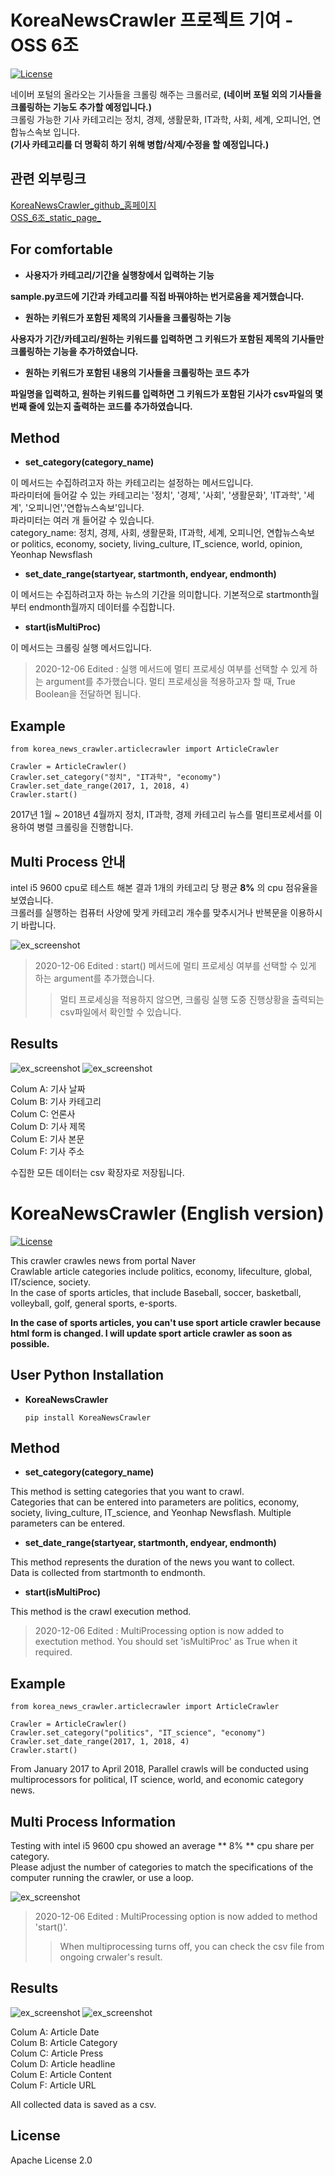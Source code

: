 # KoreaNewsCrawler 프로젝트 기여 - OSS 6조
[![License](https://img.shields.io/badge/License-Apache%202.0-blue.svg)](https://opensource.org/licenses/Apache-2.0)

네이버 포털의 올라오는 기사들을 크롤링 해주는 크롤러로, **(네이버 포털 외의 기사들을 크롤링하는 기능도 추가할 예정입니다.)**  
크롤링 가능한 기사 카테고리는 정치, 경제, 생활문화, IT과학, 사회, 세계, 오피니언, 연합뉴스속보 입니다.  
**(기사 카테고리를 더 명확히 하기 위해 병합/삭제/수정을 할 예정입니다.)**  

## 관련 외부링크

[KoreaNewsCrawler_github_홈페이지](https://github.com/lumyjuwon/KoreaNewsCrawler)  
[OSS_6조_static_page_](https://20-2-skku-oss.github.io/2020-2-OSS-6/)

## For comfortable

* **사용자가 카테고리/기간을 실행창에서 입력하는 기능**  

 **sample.py코드에 기간과 카테고리를 직접 바꿔야하는 번거로움을 제거했습니다.**

* **원하는 키워드가 포함된 제목의 기사들을 크롤링하는 기능**
 
 **사용자가 기간/카테고리/원하는 키워드를 입력하면 그 키워드가 포함된 제목의 기사들만 크롤링하는 기능을 추가하였습니다.**
 
* **원하는 키워드가 포함된 내용의 기사들을 크롤링하는 코드 추가**

 **파일명을 입력하고, 원하는 키워드를 입력하면 그 키워드가 포함된 기사가 csv파일의 몇 번째 줄에 있는지 출력하는 코드를 추가하였습니다.**

## Method

* **set_category(category_name)**
  
 이 메서드는 수집하려고자 하는 카테고리는 설정하는 메서드입니다.  
 파라미터에 들어갈 수 있는 카테고리는 '정치', '경제', '사회', '생활문화', 'IT과학', '세계', '오피니언','연합뉴스속보'입니다.  
 파라미터는 여러 개 들어갈 수 있습니다.  
 category_name: 정치, 경제, 사회, 생활문화, IT과학, 세계, 오피니언, 연합뉴스속보 or politics, economy, society, living_culture, IT_science, world, opinion, Yeonhap Newsflash
  
* **set_date_range(startyear, startmonth, endyear, endmonth)**
  
 이 메서드는 수집하려고자 하는 뉴스의 기간을 의미합니다. 기본적으로 startmonth월부터 endmonth월까지 데이터를 수집합니다.
  
* **start(isMultiProc)**
  
 이 메서드는 크롤링 실행 메서드입니다.
 > 2020-12-06 Edited : 실행 메서드에 멀티 프로세싱 여부를 선택할 수 있게 하는 argument를 추가했습니다. 멀티 프로세싱을 적용하고자 할 때, True Boolean을 전달하면 됩니다.
  
## Example
```
from korea_news_crawler.articlecrawler import ArticleCrawler

Crawler = ArticleCrawler()  
Crawler.set_category("정치", "IT과학", "economy")  
Crawler.set_date_range(2017, 1, 2018, 4)  
Crawler.start()
```
  2017년 1월 ~ 2018년 4월까지 정치, IT과학, 경제 카테고리 뉴스를 멀티프로세서를 이용하여 병렬 크롤링을 진행합니다.
  
## Multi Process 안내
  intel i5 9600 cpu로 테스트 해본 결과 1개의 카테고리 당 평균 **8%** 의 cpu 점유율을 보였습니다.  
  크롤러를 실행하는 컴퓨터 사양에 맞게 카테고리 개수를 맞추시거나 반복문을 이용하시기 바랍니다.
  
  ![ex_screenshot](./img/multi_process.PNG)
  
   > 2020-12-06 Edited : start() 메서드에 멀티 프로세싱 여부를 선택할 수 있게 하는 argument를 추가했습니다. 
   >    > 멀티 프로세싱을 적용하지 않으면, 크롤링 실행 도중 진행상황을 출력되는 csv파일에서 확인할 수 있습니다.
      
## Results
 ![ex_screenshot](./img/article_result.PNG)
 ![ex_screenshot](./img/sport_resultimg.PNG)
 
 Colum A: 기사 날짜  
 Colum B: 기사 카테고리  
 Colum C: 언론사  
 Colum D: 기사 제목  
 Colum E: 기사 본문  
 Colum F: 기사 주소  
 
 수집한 모든 데이터는 csv 확장자로 저장됩니다.  


# KoreaNewsCrawler (English version)
[![License](https://img.shields.io/badge/License-Apache%202.0-blue.svg)](https://opensource.org/licenses/Apache-2.0)

This crawler crawles news from portal Naver  
Crawlable article categories include politics, economy, lifeculture, global, IT/science, society.  
In the case of sports articles, that include Baseball, soccer, basketball, volleyball, golf, general sports, e-sports.  

**In the case of sports articles, you can't use sport article crawler because html form is changed. I will update sport article crawler 
as soon as possible.**

## User Python Installation
  * **KoreaNewsCrawler**

    ``` pip install KoreaNewsCrawler ```
    
## Method

* **set_category(category_name)**
 
 This method is setting categories that you want to crawl.  
 Categories that can be entered into parameters are politics, economy, society, living_culture, IT_science, and Yeonhap Newsflash. 
 Multiple parameters can be entered.
  
* **set_date_range(startyear, startmonth, endyear, endmonth)**
  
 This method represents the duration of the news you want to collect.  
 Data is collected from startmonth to endmonth.
  
* **start(isMultiProc)**
  
 This method is the crawl execution method.
 > 2020-12-06 Edited : MultiProcessing option is now added to exectution method. You should set 'isMultiProc' as True when it required.
  
## Example
```
from korea_news_crawler.articlecrawler import ArticleCrawler

Crawler = ArticleCrawler()  
Crawler.set_category("politics", "IT_science", "economy")  
Crawler.set_date_range(2017, 1, 2018, 4)  
Crawler.start()
```
 From January 2017 to April 2018, Parallel crawls will be conducted using multiprocessors for political, IT science, world, and economic category news.
  
## Multi Process Information
Testing with intel i5 9600 cpu showed an average ** 8% ** cpu share per category.  
Please adjust the number of categories to match the specifications of the computer running the crawler, or use a loop.
  
  ![ex_screenshot](./img/multi_process.PNG)
     
   > 2020-12-06 Edited : MultiProcessing option is now added to method 'start()'.
   >    > When multiprocessing turns off, you can check the csv file from ongoing crwaler's result.
      
## Results
 ![ex_screenshot](./img/article_result.PNG)
 ![ex_screenshot](./img/sport_resultimg.PNG)
 
 Colum A: Article Date  
 Colum B: Article Category  
 Colum C: Article Press  
 Colum D: Article headline  
 Colum E: Article Content  
 Colum F: Article URL  
 
 All collected data is saved as a csv.
 
## License
 Apache License 2.0
 

